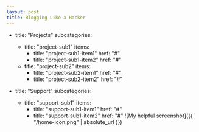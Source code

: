 ```yaml
---
layout: post
title: Blogging Like a Hacker
---
```


- title: "Projects"
  subcategories:
    - title: "project-sub1"
      items:
        - title: "project-sub1-item1"
          href: "#"
        - title: "project-sub1-item2"
          href: "#"
    - title: "project-sub2"
      items:
        - title: "project-sub2-item1"
          href: "#"
        - title: "project-sub2-item2"
          href: "#"

- title: "Support"
  subcategories:
   - title: "support-sub1"
     items:
      - title: "support-sub1-item1"
        href: "#"
      - title: "support-sub1-item2"
        href: "#"
![My helpful screenshot]({{ "/home-icon.png" | absolute_url }})

